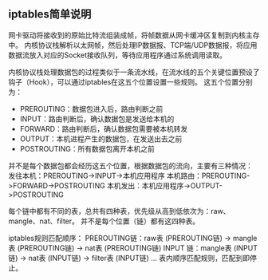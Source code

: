 ## iptables简单说明
网卡驱动将接收到的原始比特流组装成帧，将帧数据从网卡缓冲区复制到内核主存中。
内核协议栈解析以太网帧，然后处理IP数据报、TCP端/UDP数据报，将应用数据流放入对应的Socket接收队列，等待应用程序通过系统调用读取。

内核协议栈处理数据包的过程类似于一条流水线，在流水线的五个关键位置预设了钩子（Hook），可以通过iptables在这五个位置设置一些规则。
这五个位置分别为：
- PREROUTING：数据包进入后，路由判断之前
- INPUT：路由判断后，确认数据包是发送给本机的
- FORWARD：路由判断后，确认数据包需要被本机转发
- OUTPUT：本机进程产生的数据包，在发送出去之前
- POSTROUTING：所有数据包离开本机之前

并不是每个数据包都会经历这五个位置，根据数据包的流向，主要有三种情况：
发往本机：PREROUTING->INPUT->本机应用程序
本机路由：PREROUTING->FORWARD->POSTROUTING
本机发出：本机应用程序->OUTPUT->POSTROUTING

每个链中都有不同的表，总共有四种表，优先级从高到低依次为：raw、mangle、nat、filter。
并不是每个位置（链）都有这四种表。

iptables规则匹配顺序：
PREROUTING链：raw表 (PREROUTING链) -> mangle表 (PREROUTING链) -> nat表 (PREROUTING链)
INPUT 链：mangle表 (INPUT链) -> nat表 (INPUT链) -> filter表 (INPUT链)
...
表内顺序匹配规则，匹配到即停止。
